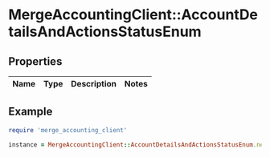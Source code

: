# MergeAccountingClient::AccountDetailsAndActionsStatusEnum

## Properties

| Name | Type | Description | Notes |
| ---- | ---- | ----------- | ----- |

## Example

```ruby
require 'merge_accounting_client'

instance = MergeAccountingClient::AccountDetailsAndActionsStatusEnum.new()
```

